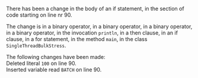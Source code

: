 There has been a change in the body of an if statement, in the section of code starting on line nr 90.
  
The change is in a binary operator, in a binary operator, in a binary operator, in a binary operator, in the invocation ```println```, in a then clause, in an if clause, in a for statement, in the method ```main```, in the class ```SingleThreadBulkStress```.
  
The following changes have been made:  
Deleted literal ```100``` on line 90.  
Inserted variable read ```BATCH``` on line 90.  

